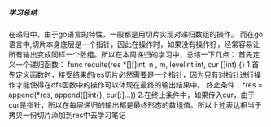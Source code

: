 ##### 学习总结
在递归中，由于go语言的特性，一般都是用切片实现对递归数组的操作。
而在go语言中,切片本身底层是一个指针，因此在操作时，如果没有操作好，经常容易让所有输出变成同样一个数组。所以在本周递归的学习中，总结一下几点：
首先定义一个递归函数：
func recuite(res *[][]int, n , m, levelint int, cur []int) {}
1.首先定义函数时，接受结果的res切片必然需要是一个指针，因为只有对指针进行操作才能使得在dfs函数中的操作可以体现在最终的输出结果中。
终止条件：*res = append(*res, append([]int{}, cur[:]...))
2.在终止条件中，如果传入cur，由于cur是指针，所以在每层递归的输出都是最终形态的数组值。所以上述表达相当于拷贝一份切片添加到res中去学习笔记

